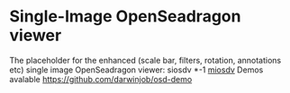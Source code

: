 # Single-Image OpenSeadragon viewer
The placeholder for the enhanced (scale bar, filters, rotation, annotations etc) single image OpenSeadragon viewer: siosdv *-1 [miosdv](https://github.com/Neural-Systems-at-UIO/Multi-Image-OSd)
Demos avalable https://github.com/darwinjob/osd-demo 
